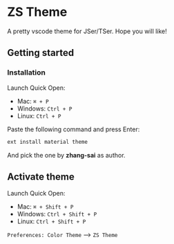 # ZS Theme

A pretty vscode theme for JSer/TSer. Hope you will like!

## Getting started

### Installation

Launch Quick Open:

- Mac: `⌘ + P`
- Windows: `Ctrl + P`
- Linux: `Ctrl + P`

Paste the following command and press Enter:

```bash
ext install material theme
```

And pick the one by **zhang-sai** as author.

## Activate theme

Launch Quick Open:

- Mac: `⌘ + Shift + P`
- Windows: `Ctrl + Shift + P`
- Linux: `Ctrl + Shift + P`

`Preferences: Color Theme` --> `ZS Theme`
